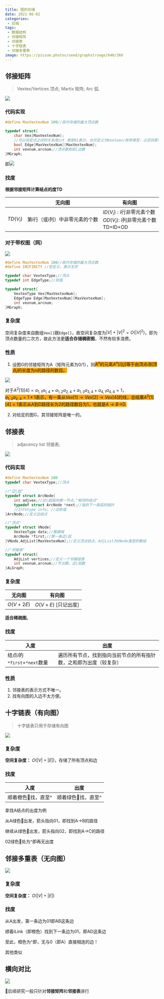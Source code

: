 ```yaml
---
title: 图的存储
date: 2021-06-02
categories:
 - 后端
tags:
 - 数据结构
 - 邻接矩阵
 - 邻接表
 - 十字链表
 - 邻接多重表
image: https://picsum.photos/seed/graphstroage/640/360
---
```


## 邻接矩阵

> Vextex/Vertices 顶点; Martix 矩阵; Arc 弧.

![](https://gitee.com/fintinger/figure-bed/raw/master//images/20210526095923.png)

### 代码实现

```cpp
#define MaxVextexNum 100//容许存储的最大顶点数

typedef struct{
    char Vex[MaxVextexNum];
    //可以将定点之间的关系用int 类型01表示，也可定义为boolean/枚举类型，占空间更小
    bool Edge[MaxVextexNum][MaxVextexNum];
    int vexnum,arcnum;//顶点数和弧|边数
}MGraph;
```

即![](https://gitee.com/fintinger/figure-bed/raw/master//images/20210526102019.png)



### 找度

**根据邻接矩阵计算结点的度TD**

|           | 无向图                         | 有向图                                                       |
| --------- | ------------------------------ | ------------------------------------------------------------ |
| $TD(V_i)$ | 第i行（或i列）中非零元素的个数 | $ID(V_i)$ : i行非零元素个数<br />$OD(V_i)$: i列非零元素个数<br />TD=ID+OD |

### 对于带权图（网）

![](https://gitee.com/fintinger/figure-bed/raw/master//images/20210526104343.png)

```cpp
#define MaxVextexNum 100//容许存储的最大顶点数
#define INIFINITY //宏定义，表示无穷

typedef char VextexType;//顶点
typedef int EdgeType;//权值

typedef struct{
    VextexType Vex[MaxVextexNum];
    EdgeType Edge[MaxVextexNum][MaxVextexNum];
    int vexnum,arcnum;
}MGraph;
```

### 复杂度

空间复杂度来自数组`Vex[]`跟`Edge[]`，故空间复杂度为$|V|+|V|^2=O(|V|^2)$，即为顶点数量的二次方，故此方法更**适合存储稠密图**，不然有较多浪费。

### 性质

1. 设图G的邻接矩阵为A（矩阵元素为0/1），则<span style="background:#ffa502;">$A^n$的元素$A^n[i][j]$等于由顶点$i$到顶点$j$的长度为$n$的路径的数目。</span>

![](https://gitee.com/fintinger/figure-bed/raw/master//images/20210526105313.png)

对于$A^2[1][4]=a_{1,1}a_{1,4}+a_{1,2}a_{2,4}+a_{1,3}a_{3,4}+a_{4,1}a_{4,4}=1$，</br>
<span style="background:#ffa502;">$a_{1,2}a_{2,4}=1*1$表示，有一条从$Vex[1]→Vex[2]→Vex[4]$的线，总结果$A^2[1][4]=1$表示从A到D路径长为2的路径数目为1，也就是$A→B→$D.</span>


2. 对给定的图G，其邻接矩阵是唯一的。

## 邻接表

> adjacency list 邻接表;

![](https://gitee.com/fintinger/figure-bed/raw/master//images/20210526110617.png)

### 代码实现

```cpp
#define MaxVextexNum 100
typedef char VextexType;//顶点

//"边|弧"
typedef struct ArcNode{
    int adjvex;//边|弧指向哪一节点,"相邻的结点"
    typedef struct ArcNode *next;//指向下一条弧的指针
    //Infotype info; //边权值
}ArcNode;//定义边结点

//"顶点"
typedef struct VNode{
    VextexType data;//数据域
    ArcNode *first;//第一条边|弧
}VNode,AdjList[MaxVextexNum];//定义顶点结点，AdjList为VNode类型的数组

//"邻接表"
typedef struct{
    AdjList vertices;//定义一个邻接链表
    int vexnum,arcnum;//节点数，边|弧数
}ALGraph;
```

### 复杂度

| 无向图        | 有向图                  |
| ------------- | ----------------------- |
| $O(V+2E)$ | $O(V+E)$ [只记出度] |

**适合稀疏图**。

### 找度

| 入度                          | 出度                                                         |
| ----------------------------- | ------------------------------------------------------------ |
| 结点$i$的`*first`+`*next`数量 | 遍历所有节点，找到指向当前节点的所有指针数，之和即为出度（较复杂） |

### 性质

1. 邻接表的表示方式不唯一。
2. 找有向图的入边不太方便。

## 十字链表（有向图）

> 十字链表只用于存储有向图

![](https://gitee.com/fintinger/figure-bed/raw/master//images/20210526155808.png)

### 复杂度

**空间复杂度：**  $O(|V|+|E|)$，存储了所有顶点和边

### 找度

| 入度               | 出度               |
| ------------------ | ------------------ |
| 顺着橙色🍍找，直至^ | 顺着绿色🥒找，直至^ |

拿找A结点的出度为例</br>

从A绿色🥒出发，箭头指向01，即找到A→B的路径</br>

继续从绿色🥒出发，箭头指向02，即找到A→C的路径</br>

02绿色🥒处为^即再无出度

## 邻接多重表（无向图）

![](https://gitee.com/fintinger/figure-bed/raw/master//images/20210526161505.png)

### 复杂度

**空间复杂度：** $O(|V|+|E|)$

### 找度

从A出发，第一条边为01即AB这条边</br>

顺着iLink（即橙色）找到下一条边为01，即AD这条边</br>

至此，橙色为^即，无与0（即A）直接相连的边！</br>

其他类似

## 横向对比

![](https://gitee.com/fintinger/figure-bed/raw/master//images/20210526165434.png)

🤩后续研究一般只针对**邻接矩阵**和**邻接表**进行